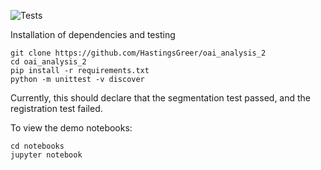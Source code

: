 ![Tests](https://github.com/uncbiag/OAI_analysis_2/actions/workflows/selfhosted-action.yml/badge.svg)

Installation of dependencies and testing

```
git clone https://github.com/HastingsGreer/oai_analysis_2
cd oai_analysis_2
pip install -r requirements.txt
python -m unittest -v discover
```

Currently, this should declare that the segmentation test passed, and the registration test failed.

To view the demo notebooks:
```
cd notebooks
jupyter notebook
```
